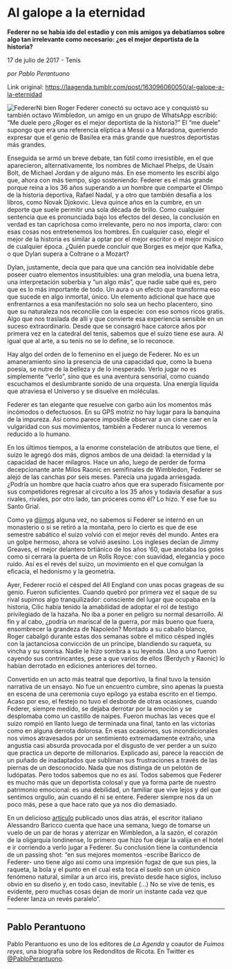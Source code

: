 # Al galope a la eternidad

**Federer no se había ido del estadio y con mis amigos ya debatíamos sobre algo tan irrelevante como necesario: ¿es el mejor deportista de la historia?**

17 de julio de 2017 - Tenis

_por Pablo Perantuono_

Link original: https://laagenda.tumblr.com/post/163096060050/al-galope-a-la-eternidad

![Federer](https://64.media.tumblr.com/dc72d05f1c998b315fe51430a6cd8811/tumblr_inline_pjzp4gytf61t6q87u_500.png)Ni bien Roger
Federer conectó su octavo ace y conquistó su también octavo
Wimbledon, un amigo en un grupo de WhatsApp escribió: “Me duele
pero ¿Roger es el mejor deportista de la historia?” El “me
duele” supongo que era una referencia elíptica a Messi o a
Maradona, queriendo expresar que el genio de Basilea era más grande
que nuestros deportistas más grandes. 


Enseguida se armó
un breve debate, tan fútil como irresistible, en el que
aparecieron, alternativamente, los nombres de Michael Phelps, de
Usain Bolt, de Michael Jordan y de alguno más. En ese momento les
escribí algo que, ahora con más tiempo, sigo sosteniendo: Federer
es el más grande porque reina a los 36 años superando a un hombre
que comparte el Olimpo de la historia deportiva, Rafael Nadal, y a
otro que también desafía a los libros, como Novak Djokovic. Lleva
quince años en la cumbre, en un deporte que suele permitir una sola
década de brillo. Como cualquier sentencia que es pronunciada bajo
los efectos del deseo, la conclusión en verdad es tan caprichosa
como irrelevante, pero no nos importa, claro: con esas cosas nos
entretenemos los hombres. En cualquier caso, elegir el mejor de la
historia es similar a optar por el mejor escritor o el mejor músico
de cualquier época. ¿Quién puede concluir que Borges es mejor que
Kafka, o que Dylan supera a Coltrane o a Mozart? 


Dylan, justamente,
decía que para que una canción sea inolvidable debe poseer cuatro
elementos insustituibles: una gran melodía, una buena letra, una
interpretación soberbia y “un algo más”, que nadie sabe qué
es, pero que es lo más importante de todo. Un aura o un efecto que
transforma eso que sucede en algo inmortal, único. Un elemento
adicional que hace que enfrentarnos a esa manifestación no solo sea
un hecho placentero, sino que su naturaleza nos reconcilie con la
especie: con eso somos ricos gratis. Algo que nos traslada de allí y
que convierte esa experiencia sensible en un suceso extraordinario.
Desde que se consagró hace catorce años por primera vez en la
catedral del tenis, sabemos que el suizo tiene ese aura. Al igual que
al arte, a su tenis no se lo define, se lo reconoce.  


Hay algo del orden
de lo femenino en el juego de Federer. No es un amaneramiento sino la
presencia de una capacidad que, como la buena poesía, se nutre de la
belleza y de lo inesperado. Verlo jugar no es simplemente “verlo”,
sino que es una aventura sensorial, como cuando escuchamos el
deslumbrante sonido de una orquesta. Una energía líquida que
atraviesa el Universo y se disuelve en moléculas. 


Federer es tan
elegante que resuelve con garbo aún los momentos más incómodos o
defectuosos. En su GPS motriz no hay lugar para la banquina de la
impureza. Así como parece imposible observar a un cisne caer en la
vulgaridad con sus movimientos, también a Federer nunca lo veremos
reducido a lo humano. 


En los últimos
tiempos, a la enorme constelación de atributos que tiene, el suizo
le agregó dos más, dignos ambos de una deidad: la eternidad y la
capacidad de hacer milagros. Hace un año, luego de perder de
forma decepcionante ante Milos Raonic en semifinales de Wimbledon,
Federer se alejó de las canchas por seis meses. Parecía una jugada
arriesgada. ¿Podría un hombre que hacía cuatro años que era
superado físicamente por sus competidores regresar al circuito a los
35 años y todavía desafiar a sus rivales, rivales, por otro lado,
tan próceres como él? Lo hizo. Y ese fue su Santo Grial. 

Como ya
[dijimos](http://laagenda.buenosaires.gob.ar/post/156539332885/un-%C3%A1ngel-para-mi-soledad) alguna vez, no sabemos si Federer se internó en un
monasterio o si se retiró a la montaña, pero lo cierto es que de
ese semestre sabático el suizo volvió con el mejor revés del
mundo. Antes era un golpe hermoso, ahora se volvió asesino. Los
ingleses decían de Jimmy Greaves, el mejor delantero brtiánico de los
años ‘60, que anotaba los goles como si cerrara la puerta de un Rolls
Royce: con suavidad, elegancia y poco ruido. Así es el revés del
suizo, un movimiento en el que comulgan la eficacia, el hedonismo y
la geometría. 


Ayer, Federer roció
el césped del All England con unas pocas grageas de su genio. Fueron
suficientes. Cuando quebró por primera vez el saque de su rival
supimos algo tranquilizador: consciente del lugar que ocupaba en la
historia, Cilic había tenido la amabilidad de adoptar el rol de
testigo privilegiado de la hazaña. No iba a poner en peligro su
normal desarrollo. Al fin y al cabo, ¿podría un mariscal de la
guerra, por más bueno que fuera, ensombrecer la grandeza de
Napoleón? Montado a su caballo blanco, Roger cabalgó  durante estas
dos semanas sobre el mítico césped inglés con la jactanciosa convicción de un príncipe,
blandiendo su raqueta, su vincha y su sonrisa. Nadie le hizo sombra a
su leyenda. Uno a uno fueron cayendo sus contrincantes, pese a que
varios de ellos (Berdych y Raonic) lo habían derrotado en ediciones
anteriores del torneo. 




Convertido en un
acto más teatral que deportivo, la final tuvo la tensión narrativa
de un ensayo. No fue un encuentro cumbre, sino apenas la puesta en
escena de una ceremonia cuyo epílogo ya estaba escrito en el tiempo.
Acaso por eso, el festejo no tuvo el desborde de otras ocasiones,
cuando Federer, siempre medido, se dejaba derrotar por la emoción y
se desplomaba como un castillo de naipes. Fueron muchas las veces que
el suizo rompió en llanto luego de terminada una final, tanto en las
victorias como en alguna derrota dolorosa. En esas ocasiones, sus
incondicionales nos vimos atravesados por un sentimiento
extremadamente extraño, una angustia casi absurda provocada por el
disgusto de ver perder a un suizo que practica un deporte de
millonarios. Explicado así, parece la reacción de un puñado de
inadaptados que subliman sus frustraciones a través de las piernas
de un desconocido. Nada que nos distinga de un pelotón de ludópatas.
Pero todos sabemos que no es así. Todos sabemos que Federer es mucho
más que un deportista colosal y que ya forma parte de nuestro
patrimonio emocional: es una debilidad, un familiar que vive lejos y del que sentimos orgullo, aún cuando él ni se entere. Federer siempre nos da un poco más, pese a que hace rato que
ya nos dio demasiado. 


En un delicioso
[artículo](https://deportes.elpais.com/deportes/2017/07/13/actualidad/1499979239_894368.html)
publicado unos días atrás, el escritor italiano Alessandro Baricco
cuenta que hace una semana, luego de tomarse un vuelo de un par de
horas y aterrizar en Wimbledon, a la sazón, el corazón de la
oligarquía londinense, lo primero que hizo fue dejar la valija en el
hotel e ir corriendo a verlo jugar a Federer. Su conclusión tiene la
contundencia de un passing shot: “en sus mejores momentos -escribe
Baricco de Federer- uno tiene algo así como una impresión fugaz de
que sus pies, la raqueta, la bola y el punto en el cual esta toca el
suelo son un único fenómeno natural, similar a un arco iris,
previsto desde hace siglos, incluso obvio en su diseño y, en todo
caso, inevitable (…) No se vive de tenis, es evidente, pero muchas cosas dejan de morir un instante cada vez que Federer lanza un revés paralelo”.  


  


---

 Pablo Perantuono
-----------------

 Pablo Perantuono es uno de los editores de *La Agenda* y coautor de *Fuimos reyes*, una biografía sobre los Redonditos de Ricota. En Twitter es [@PabloPerantuono](https://twitter.com/PabloPerantuono). 

